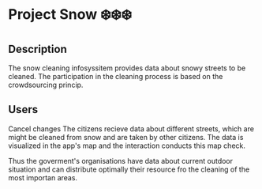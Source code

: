 # Project Snow ❄️❄️❄️



## Description

The snow cleaning infosyssitem provides data about snowy streets to be cleaned.
The participation in the cleaning process is based on the crowdsourcing princip.


## Users
Cancel changes
The citizens recieve data about different streets, which are might be cleaned from snow
and are taken by other citizens. The data is visualized in the app's map and the interaction 
conducts this map check.

Thus the goverment's organisations have data about current outdoor situation and
can distribute optimally their resource fro the cleaning of the most importan areas.
